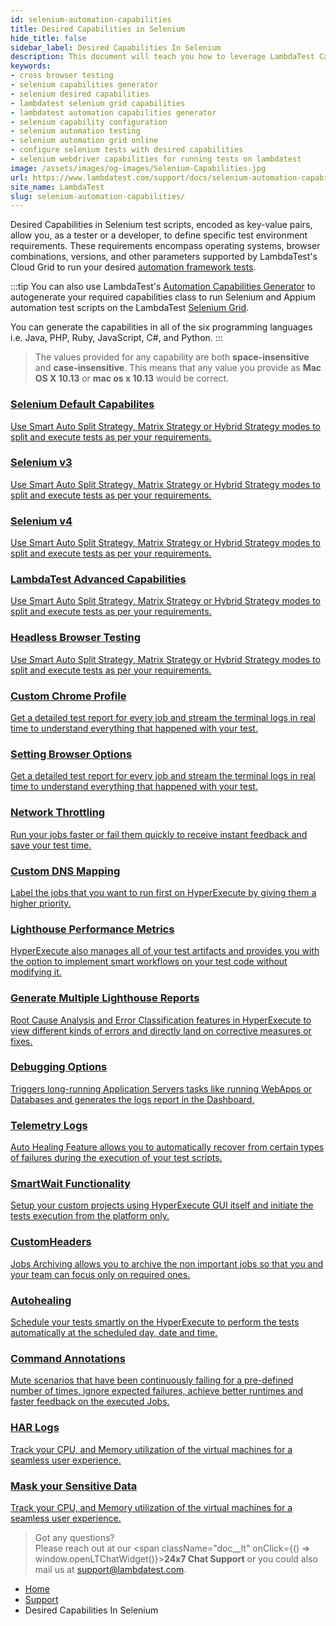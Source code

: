 ```yaml
---
id: selenium-automation-capabilities
title: Desired Capabilities in Selenium 
hide_title: false
sidebar_label: Desired Capabilities In Selenium
description: This document will teach you how to leverage LambdaTest Capability Generator to easily for declaring desired capabilities in selenium for both desktop and mobile browsers.
keywords:
- cross browser testing
- selenium capabilities generator
- selenium desired capabilities
- lambdatest selenium grid capabilities
- lambdatest automation capabilities generator
- selenium capability configuration
- selenium automation testing
- selenium automation grid online
- configure selenium tests with desired capabilities
- selenium webdriver capabilities for running tests on lambdatest
image: /assets/images/og-images/Selenium-Capabilities.jpg
url: https://www.lambdatest.com/support/docs/selenium-automation-capabilities/
site_name: LambdaTest
slug: selenium-automation-capabilities/
---
```


<script type="application/ld+json"
      dangerouslySetInnerHTML={{ __html: JSON.stringify({
       "@context": "https://schema.org",
        "@type": "BreadcrumbList",
        "itemListElement": [{
          "@type": "ListItem",
          "position": 1,
          "name": "Home",
          "item": "https://www.lambdatest.com"
        },{
          "@type": "ListItem",
          "position": 2,
          "name": "Support",
          "item": "https://www.lambdatest.com/support/docs/"
        },{
          "@type": "ListItem",
          "position": 3,
          "name": "Desired Capabilities In Selenium",
          "item": "https://www.lambdatest.com/support/docs/selenium-automation-capabilities/"
        }]
      })
    }}
></script>
Desired Capabilities in Selenium test scripts, encoded as key-value pairs, allow you, as a tester or a developer, to define specific test environment requirements. These requirements encompass operating systems, browser combinations, versions, and other parameters supported by LambdaTest's Cloud Grid to run your desired [automation framework tests](/support/docs/getting-started-with-lambdatest-automation/#supported-languages-and-frameworks).

:::tip
You can also use LambdaTest's [Automation Capabilities Generator](https://www.lambdatest.com/capabilities-generator/) to autogenerate your required capabilities class to run Selenium and Appium automation test scripts on the LambdaTest [Selenium Grid](https://www.lambdatest.com/blog/why-selenium-grid-is-ideal-for-automated-browser-testing/).

You can generate the capabilities in all of the six programming languages i.e. Java, PHP, Ruby, JavaScript, C#, and Python.
:::

>The values provided for any capability are both **space-insensitive** and **case-insensitive**. This means that any value you provide as **Mac OS X 10.13** or **mac os x 10.13** would be correct.

<div className="support_main">
  <a href = "/support/docs/selenium-default-capabilities/">
  <div className="support_inners">
    <h3>Selenium Default Capabilites</h3>
    <p>Use Smart Auto Split Strategy, Matrix Strategy or Hybrid Strategy modes to split and execute tests as per your requirements.</p>
  </div>
  </a>

  <a href = "/support/docs/selenium-three-capabilities/">
  <div className="support_inners">
    <h3>Selenium v3</h3>
    <p>Use Smart Auto Split Strategy, Matrix Strategy or Hybrid Strategy modes to split and execute tests as per your requirements.</p>
  </div>
  </a>

  <a href = "/support/docs/selenium-four-capabilities/">
  <div className="support_inners">
    <h3>Selenium v4</h3>
    <p>Use Smart Auto Split Strategy, Matrix Strategy or Hybrid Strategy modes to split and execute tests as per your requirements.</p>
  </div>
  </a>

  <a href = "/support/docs/lambdatest-selenium-advance-capabilities/">
  <div className="support_inners">
    <h3>LambdaTest Advanced Capabilities</h3>
    <p>Use Smart Auto Split Strategy, Matrix Strategy or Hybrid Strategy modes to split and execute tests as per your requirements.</p>
  </div>
  </a>
  
  <a href = "/support/docs/perform-selenium-automation-on-headless-browsers/">
  <div className="support_inners">
    <h3>Headless Browser Testing</h3>
    <p>Use Smart Auto Split Strategy, Matrix Strategy or Hybrid Strategy modes to split and execute tests as per your requirements.</p>
  </div>
  </a>

  <a href = "/support/docs/upload-custom-chrome-profile/">
  <div className="support_inners">
    <h3>Custom Chrome Profile</h3>
    <p>Get a detailed test report for every job and stream the terminal logs in real time to understand everything that happened with your test.</p>
  </div>
  </a>

  <a href = "/support/docs/selenium-set-browser-options/">
  <div className="support_inners">
    <h3>Setting Browser Options</h3>
    <p>Get a detailed test report for every job and stream the terminal logs in real time to understand everything that happened with your test.</p>
  </div>
  </a>

  <a href="/support/docs/network-throttling/">
  <div className="support_inners">
    <h3>Network Throttling</h3>
    <p>Run your jobs faster or fail them quickly to receive instant feedback and save your test time.</p>
  </div>
  </a>

  <a href="/support/docs/custom-dns-map/">
  <div className="support_inners">
    <h3>Custom DNS Mapping</h3>
    <p>Label the jobs that you want to run first on HyperExecute by giving them a higher priority.</p>
  </div>
  </a>

  <a href="/support/docs/view-lighthouse-performance-metrics/">
  <div className="support_inners">
    <h3>Lighthouse Performance Metrics</h3>
    <p>HyperExecute also manages all of your test artifacts and provides you with the option to implement smart workflows on your test code without modifying it.</p>
  </div>
  </a>

  <a href="/support/docs/generate-multiple-lighthouse-reports/">
  <div className="support_inners">
    <h3>Generate Multiple Lighthouse Reports</h3>
    <p>Root Cause Analysis and Error Classification features in HyperExecute to view different kinds of errors and directly land on corrective measures or fixes.</p>
  </div>
  </a>

  <a href="/support/docs/debugging-options/">
  <div className="support_inners">
    <h3>Debugging Options</h3>
    <p>Triggers long-running Application Servers tasks like running WebApps or Databases and generates the logs report in the Dashboard.</p>
  </div>
  </a>

  <a href="/support/docs/selenium-telemetry-logs/">
  <div className="support_inners">
    <h3>Telemetry Logs</h3>
    <p>Auto Healing Feature allows you to automatically rеcovеr from cеrtain typеs of failurеs during thе еxеcution of your tеst scripts.</p>
  </div>
  </a>

  <a href="/support/docs/smart-wait/">
  <div className="support_inners">
    <h3>SmartWait Functionality</h3>
    <p>Setup your custom projects using HyperExecute GUI itself and initiate the tests execution from the platform only.</p>
  </div>
  </a>

  <a href="/support/docs/custom-headers/">
  <div className="support_inners">
    <h3>CustomHeaders</h3>
    <p>Jobs Archiving allows you to archive the non important jobs so that you and your team can focus only on required ones.</p>
  </div>
  </a>
  
  <a href="/support/docs/auto-healing/">
  <div className="support_inners">
    <h3>Autohealing</h3>
    <p>Schedule your tests smartly on the HyperExecute to perform the tests automatically at the scheduled day, date and time.</p>
  </div>
  </a>

  <a href="/support/docs/command-annotations/">
  <div className="support_inners">
    <h3>Command Annotations</h3>
    <p>Mute scenarios that have been continuously failing for a pre-defined number of times, ignore expected failures, achieve better runtimes and faster feedback on the executed Jobs.</p>
  </div>
  </a>  

  <a href="/support/docs/har-log-viewer-with-waterfall/">
  <div className="support_inners">
    <h3>HAR Logs</h3>
    <p>Track your CPU, and Memory utilization of the virtual machines for a seamless user experience.</p>
  </div>
  </a>  

  <a href="/support/docs/selenium-mask-your-data/">
  <div className="support_inners">
    <h3>Mask your Sensitive Data</h3>
    <p>Track your CPU, and Memory utilization of the virtual machines for a seamless user experience.</p>
  </div>
  </a>    
</div>


>Got any questions?<br/>
Please reach out at our <span className="doc__lt" onClick={() => window.openLTChatWidget()}>**24x7 Chat Support**</span> or you could also mail us at support@lambdatest.com.

<nav aria-label="breadcrumbs">
  <ul className="breadcrumbs">
    <li className="breadcrumbs__item">
      <a className="breadcrumbs__link" target="_self" href="https://www.lambdatest.com">
        Home
      </a>
    </li>
    <li className="breadcrumbs__item">
      <a className="breadcrumbs__link" target="_self" href="https://www.lambdatest.com/support/docs/">
        Support
      </a>
    </li>
    <li className="breadcrumbs__item breadcrumbs__item--active">
      <span className="breadcrumbs__link">
       Desired Capabilities In Selenium
      </span>
    </li>
  </ul>
</nav>









[1]: https://www.lambdatest.com/capabilities-generator/

[3]: https://www.lambdatest.com/list-of-browsers/
[4]: https://www.lambdatest.com/support/docs/testing-locally-hosted-pages/
[5]: http://www.w3.org/TR/2009/WD-webstorage-20091029/